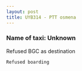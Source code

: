 ```yaml
---
layout: post
title: UYB314 - PTT osmena
---
```


### Name of taxi: Unknown

Refused BGC as destination

```Refused boarding```
